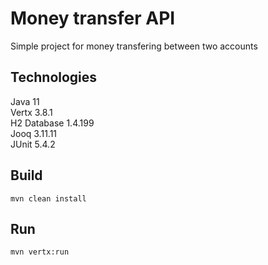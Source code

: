 # Money transfer API

Simple project for money transfering between two accounts

## Technologies
Java 11 \
Vertx 3.8.1 \
H2 Database 1.4.199 \
Jooq 3.11.11 \
JUnit 5.4.2 

## Build
```
mvn clean install
```

## Run 
```
mvn vertx:run
```
